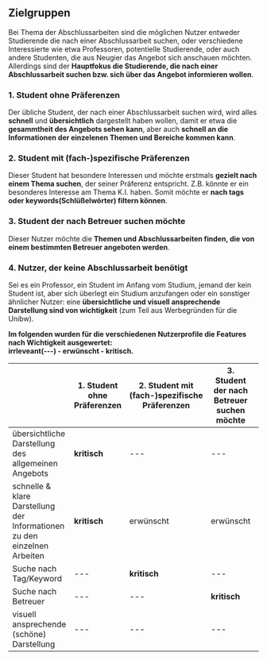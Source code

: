 ## Zielgruppen  
Bei Thema der Abschlussarbeiten sind die möglichen Nutzer entweder Studierende die nach einer Abschlussarbeit suchen, oder verschiedene Interessierte wie etwa Professoren, potentielle Studierende, oder auch andere Studenten, die aus Neugier das Angebot sich anschauen möchten. Allerdings sind der **Hauptfokus die Studierende, die nach einer Abschlussarbeit suchen bzw. sich über das Angebot informieren wollen**.

### 1. Student ohne Präferenzen
Der übliche Student, der nach einer Abschlussarbeit suchen wird, wird alles **schnell** und **übersichtlich** dargestellt haben wollen, damit er etwa die **gesammtheit des Angebots sehen kann**, aber auch **schnell an die Informationen der einzelenen Themen und Bereiche kommen kann**.

### 2. Student mit (fach-)spezifische Präferenzen
Dieser Student hat besondere Interessen und möchte erstmals **gezielt nach einem Thema suchen**, der seiner Präferenz entspricht. Z.B. könnte er ein besonderes Interesse am Thema K.I. haben. Somit möchte er **nach tags oder keywords(Schlüßelwörter) filtern können**.

### 3. Student der nach Betreuer suchen möchte
Dieser Nutzer möchte die **Themen und Abschlussarbeiten finden, die von einem bestimmten Betreuer angeboten werden**.

### 4. Nutzer, der keine Abschlussarbeit benötigt
Sei es ein Professor, ein Student im Anfang vom Studium, jemand der kein Student ist, aber sich überlegt ein Studium anzufangen oder ein sonstiger ähnlicher Nutzer: eine **übersichtliche und visuell ansprechende Darstellung sind von wichtigkeit** (zum Teil aus Werbegründen für die Unibw).


**Im folgenden wurden für die verschiedenen Nutzerprofile die Features nach Wichtigkeit ausgewertet: 
<br> irrleveant(---) - erwünscht - kritisch.**

|             | 1. Student ohne Präferenzen | 2. Student mit (fach-)spezifische Präferenzen | 3. Student der nach Betreuer suchen möchte | 4. Nutzer der keine Abschlussarbeit benötigt |
| ----------- | ----------- | ----------- | ----------- | ----------- |
| übersichtliche Darstellung des allgemeinen Angebots | **kritisch**       |     ---          | ---          | erwünscht          |
| schnelle & klare Darstellung der Informationen zu den einzelnen Arbeiten     | **kritisch**       | erwünscht          | erwünscht          | erwünscht          |
| Suche nach Tag/Keyword   | ---       | **kritisch**          | ---          | erwünscht          |
| Suche nach Betreuer   | ---       | ---          | **kritisch**          | ---          |
| visuell ansprechende (schöne) Darstellung   | ---       | ---          | ---          | **kritisch**          |
